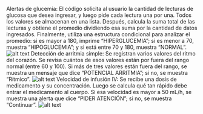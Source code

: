 Alertas de glucemia: El código solicita al usuario la cantidad de lecturas de glucosa que desea ingresar, y luego pide cada lectura una por una. Todos los valores se almacenan en una lista. Después, calcula la suma total de las lecturas y obtiene el promedio dividiendo esa suma por la cantidad de datos ingresados. Finalmente, utiliza una estructura condicional para analizar el promedio: si es mayor a 180, imprime “HIPERGLUCEMIA”; si es menor a 70, muestra “HIPOGLUCEMIA”; y si está entre 70 y 180, muestra “NORMAL”.
![alt text](<Diagrama Programacion 1.png>)
Detección de arritmia simple: Se registran varios valores del ritmo del corazón. Se revisa cuántos de esos valores están por fuera del rango normal (entre 60 y 100). Si más de tres valores están fuera del rango, se muestra un mensaje que dice “POTENCIAL ARRITMIA”; si no, se muestra “Rítmico”.
![alt text](IMG_0533.jpeg)
Velocidad de infusión IV: Se recibe una dosis de medicamento y su concentración. Luego se calcula qué tan rápido debe entrar el medicamento al cuerpo. Si esa velocidad es mayor a 50 mL/h, se muestra una alerta que dice “PIDER ATENCIÓN”; si no, se muestra “Continuar”.
![alt text](IMG_0532.jpeg)